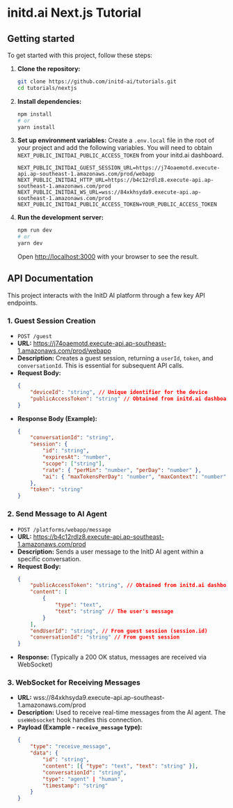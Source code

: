 # initd.ai Next.js Tutorial

## Getting started

To get started with this project, follow these steps:

1.  **Clone the repository:**
    ```bash
    git clone https://github.com/initd-ai/tutorials.git
    cd tutorials/nextjs
    ```

2.  **Install dependencies:**
    ```bash
    npm install
    # or
    yarn install
    ```

3.  **Set up environment variables:**
    Create a `.env.local` file in the root of your project and add the following variables. You will need to obtain `NEXT_PUBLIC_INITDAI_PUBLIC_ACCESS_TOKEN` from your initd.ai dashboard.

    ```
    NEXT_PUBLIC_INITDAI_GUEST_SESSION_URL=https://j74oaemotd.execute-api.ap-southeast-1.amazonaws.com/prod/webapp
    NEXT_PUBLIC_INITDAI_HTTP_URL=https://b4c12rdlz8.execute-api.ap-southeast-1.amazonaws.com/prod
    NEXT_PUBLIC_INITDAI_WS_URL=wss://84xkhsyda9.execute-api.ap-southeast-1.amazonaws.com/prod
    NEXT_PUBLIC_INITDAI_PUBLIC_ACCESS_TOKEN=YOUR_PUBLIC_ACCESS_TOKEN
    ```

4.  **Run the development server:**
    ```bash
    npm run dev
    # or
    yarn dev
    ```
    Open [http://localhost:3000](http://localhost:3000) with your browser to see the result.

## API Documentation

This project interacts with the InitD AI platform through a few key API endpoints.

### 1. Guest Session Creation

-   `POST /guest`
-   **URL:** https://j74oaemotd.execute-api.ap-southeast-1.amazonaws.com/prod/webapp
-   **Description:** Creates a guest session, returning a `userId`, `token`, and `conversationId`. This is essential for subsequent API calls.
-   **Request Body:**
    ```json
    {
        "deviceId": "string", // Unique identifier for the device
        "publicAccessToken": "string" // Obtained from initd.ai dashboard
    }
    ```
-   **Response Body (Example):**
    ```json
    {
        "conversationId": "string",
        "session": {
            "id": "string",
            "expiresAt": "number",
            "scope": ["string"],
            "rate": { "perMin": "number", "perDay": "number" },
            "ai": { "maxTokensPerDay": "number", "maxContext": "number" }
        },
        "token": "string"
    }
    ```

### 2. Send Message to AI Agent

-   `POST /platforms/webapp/message`
-   **URL:** https://b4c12rdlz8.execute-api.ap-southeast-1.amazonaws.com/prod
-   **Description:** Sends a user message to the InitD AI agent within a specific conversation.
-   **Request Body:**
    ```json
    {
        "publicAccessToken": "string", // Obtained from initd.ai dashboard
        "content": [
            {
                "type": "text",
                "text": "string" // The user's message
            }
        ],
        "endUserId": "string", // From guest session (session.id)
        "conversationId": "string" // From guest session
    }
    ```
-   **Response:** (Typically a 200 OK status, messages are received via WebSocket)

### 3. WebSocket for Receiving Messages

-   **URL:** wss://84xkhsyda9.execute-api.ap-southeast-1.amazonaws.com/prod
-   **Description:** Used to receive real-time messages from the AI agent. The `useWebsocket` hook handles this connection.
-   **Payload (Example - `receive_message` type):**
    ```json
    {
        "type": "receive_message",
        "data": {
            "id": "string",
            "content": [{ "type": "text", "text": "string" }],
            "conversationId": "string",
            "type": "agent" | "human",
            "timestamp": "string"
        }
    }
